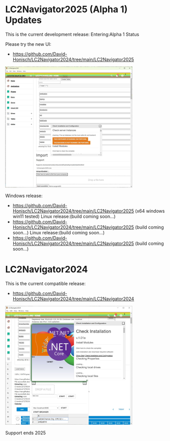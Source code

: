 # LC2Navigator2025 (Alpha 1) Updates

This is the current development release:
Entering:Alpha 1 Status

Please try the new UI:
- https://github.com/David-Honisch/LC2Navigator2024/tree/main/LC2Navigator2025

<a href="https://github.com/David-Honisch/LC2Navigator2024/tree/main/LC2Navigator2025"><img src="https://github.com/David-Honisch/LC2Navigator2024/raw/main/LC2Navigator2025/LC2Navigator2025.jpg" alt="LC2Navigator2025 Screenshot" width="400" /></a>

Windows release:
- https://github.com/David-Honisch/LC2Navigator2024/tree/main/LC2Navigator2025 (x64 windows win11 tested)
Linux release:(build coming soon...)
- https://github.com/David-Honisch/LC2Navigator2024/tree/main/LC2Navigator2025 (build coming soon...)
Linux release:(build coming soon...)
- https://github.com/David-Honisch/LC2Navigator2024/tree/main/LC2Navigator2025 (build coming soon...)

# LC2Navigator2024

This is the current compatible release:

- https://github.com/David-Honisch/LC2Navigator2024/tree/main/LC2Navigator2024

<a href="https://github.com/David-Honisch/LC2Navigator2024/tree/main/LC2Navigator2024"><img src="https://github.com/David-Honisch/LC2Navigator2024/raw/main/LC2Navigator2024/LC2ExcelTransform.jpg" alt="LC2Navigator2024 Screenshot" width="400" /></a>

Support ends 2025